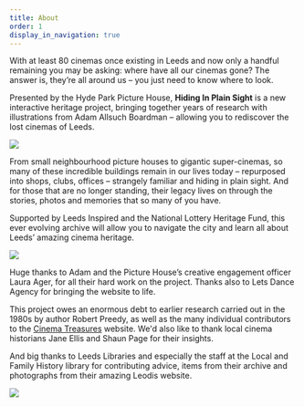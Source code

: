 ```yaml
---
title: About
order: 1
display_in_navigation: true
---
```

With at least 80 cinemas once existing in Leeds and now only a handful remaining you may be asking: where have all our cinemas gone? The answer is, they’re all around us – you just need to know where to look.

Presented by the Hyde Park Picture House, **Hiding In Plain Sight** is a new interactive heritage project, bringing together years of research with illustrations from Adam Allsuch Boardman – allowing you to rediscover the lost cinemas of Leeds.

![](https://res.cloudinary.com/hpph/image/upload/v1597265876/hidinginplainsight/Alexandra_about_.2.jpg)

From small neighbourhood picture houses to gigantic super-cinemas, so many of these incredible buildings remain in our lives today – repurposed into shops, clubs, offices – strangely familiar and hiding in plain sight. And for those that are no longer standing, their legacy lives on through the stories, photos and memories that so many of you have.

Supported by Leeds Inspired and the National Lottery Heritage Fund, this ever evolving archive will allow you to navigate the city and learn all about Leeds’ amazing cinema heritage.

![](https://res.cloudinary.com/hpph/image/upload/v1597265855/hidinginplainsight/Abbey_about_.2.jpg)

Huge thanks to Adam and the Picture House’s creative engagement officer Laura Ager, for all their hard work on the project. Thanks also to Lets Dance Agency for bringing the website to life. 

This project owes an enormous debt to earlier research carried out in the 1980s by author Robert Preedy, as well as the many individual contributors to the [Cinema Treasures](http://cinematreasures.org/) website. We'd also like to thank local cinema historians Jane Ellis and Shaun Page for their insights. 

And big thanks to Leeds Libraries and especially the staff at the Local and Family History library for contributing advice, items from their archive and photographs from their amazing Leodis website.

![](https://res.cloudinary.com/hpph/image/upload/v1597425274/hidinginplainsight/website_logos_2.jpg)